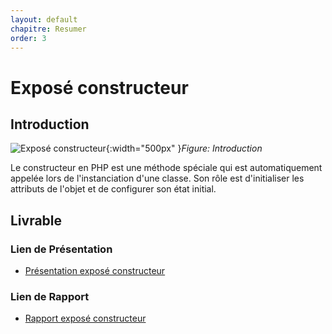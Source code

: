 ```yaml
---
layout: default
chapitre: Resumer
order: 3
---
```


# Exposé constructeur
<!-- new slide -->
## Introduction 
![Exposé constructeur](/lab-poo/exposé-constructeur/images/introduction.jpg){:width="500px" }*Figure: Introduction*

<!-- note -->

Le constructeur en PHP est une méthode spéciale qui est automatiquement appelée lors de l'instanciation d'une classe. Son rôle est d'initialiser les attributs de l'objet et de configurer son état initial.

<!-- new slide -->

## Livrable 

### Lien de Présentation
- [Présentation exposé constructeur](/lab-poo/exposé-constructeur/presentation.html)

### Lien de Rapport
- [Rapport exposé constructeur](/lab-poo/exposé-constructeur/rapport.html)


<!-- new slide -->

